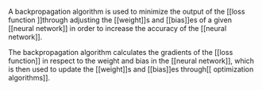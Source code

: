 A backpropagation algorithm is used to minimize the output of the [[loss function ]]through adjusting the [[weight]]s and [[bias]]es of a given [[neural network]] in order to increase the accuracy of the [[neural network]].

The backpropagation algorithm calculates the gradients of the [[loss function]] in respect to the weight and bias in the [[neural network]], which is then used to update the [[weight]]s and [[bias]]es through[[ optimization algorithms]].

